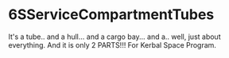 # 6SServiceCompartmentTubes
It's a tube.. and a hull... and a cargo bay... and a.. well, just about everything. And it is only 2 PARTS!!! For Kerbal Space Program.
